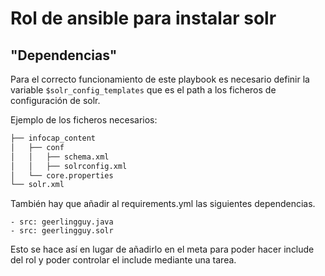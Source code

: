 # Rol de ansible para instalar solr

## "Dependencias"

Para el correcto funcionamiento de este playbook es necesario definir la variable ```$solr_config_templates``` que es el path a los ficheros de configuración de solr.

Ejemplo de los ficheros necesarios:

```bash
├── infocap_content
│   ├── conf
│   │   ├── schema.xml
│   │   ├── solrconfig.xml
│   └── core.properties
└── solr.xml
```

También hay que añadir al requirements.yml las siguientes dependencias.

```
- src: geerlingguy.java
- src: geerlingguy.solr
```

Esto se hace así en lugar de añadirlo en el meta para poder hacer include del rol y poder controlar el include mediante una tarea.
